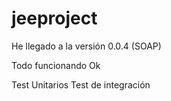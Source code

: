jeeproject
==========

He llegado a la versión 0.0.4 (SOAP)

Todo funcionando Ok

Test Unitarios
Test de integración
